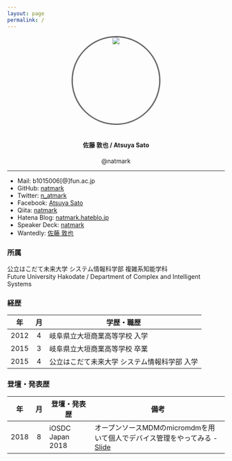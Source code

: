 ```yaml
---
layout: page
permalink: /
---
```


<style>
.box {
    width: 200px;
    height: 200px;
    position: relative;
    overflow: hidden;
    border-radius: 200px;
    border: medium solid #666;
}
.image {
    position: absolute;
    left: 50%;
    transform: translate(-50%, 0%);
}
</style>
<div align="center">
  <div class="box">
    <img src="https://avatars3.githubusercontent.com/u/8342213?s=460&v=4" class="image">
  </div>
  <br>
  <h4> 佐藤 敦也 / Atsuya Sato</h4>
  <p>@natmark</p>
</div>

---

- Mail: b1015006[@]fun.ac.jp
- GitHub: [natmark](https://github.com/natmark)
- Twitter: [n_atmark](https://twitter.com/n_atmark)
- Facebook: [Atsuya Sato](https://www.facebook.com/atsuya.sato.10)
- Qiita: [natmark](https://qiita.com/natmark)
- Hatena Blog: [natmark.hateblo.jp](http://natmark.hateblo.jp/)
- Speaker Deck: [natmark](https://speakerdeck.com/natmark/)
- Wantedly: [佐藤 敦也](https://www.wantedly.com/users/11434799)

### 所属
公立はこだて未来大学 システム情報科学部 複雑系知能学科  
Future University Hakodate / Department of Complex and Intelligent Systems

### 経歴

|年|月| <center>学歴・職歴</center>|
|:--:|:--:|:---------|
|2012|4|岐阜県立大垣商業高等学校 入学|
|2015|3|岐阜県立大垣商業高等学校 卒業|
|2015|4|公立はこだて未来大学 システム情報科学部 入学|

### 登壇・発表歴

|年|月| <center>登壇・発表歴</center>|<center>備考</center>|
|:--:|:--:|:---------|:------|
|2018|8|iOSDC Japan 2018|オープンソースMDMのmicromdmを用いて個人でデバイス管理をやってみる - [Slide](https://speakerdeck.com/natmark/iosdc2018-micromdm)|



